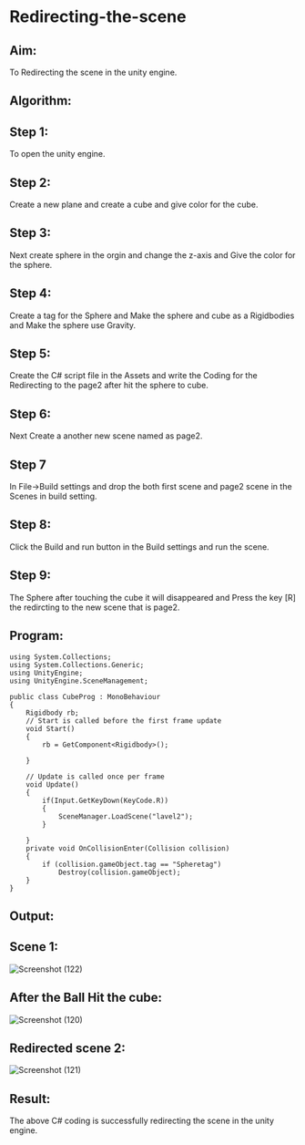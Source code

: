 # Redirecting-the-scene

## Aim:
To Redirecting the scene in the unity engine.


## Algorithm:
## Step 1:
To open the unity engine.

## Step 2:
Create a new plane and create a cube and give color for the cube.

## Step 3:
Next create sphere in the orgin and change the z-axis and Give the color for the sphere.

## Step 4:
Create a tag for the Sphere and Make the sphere and cube as a Rigidbodies and Make the sphere use Gravity.

## Step 5:
Create the C# script file in the Assets and write the Coding for the Redirecting to the page2 after hit the sphere to cube.

## Step 6:
Next Create a another new scene named as page2.

## Step 7
In File->Build settings and drop the both first scene and page2 scene in the Scenes in build setting.

## Step 8:
Click the Build and run button in the Build settings and run the scene.

## Step 9:
The Sphere after touching the cube it will disappeared and Press the key [R] the redircting to the new scene that is page2.

## Program:
```
using System.Collections;
using System.Collections.Generic;
using UnityEngine;
using UnityEngine.SceneManagement;

public class CubeProg : MonoBehaviour
{
    Rigidbody rb;
    // Start is called before the first frame update
    void Start()
    {
        rb = GetComponent<Rigidbody>();
        
    }

    // Update is called once per frame
    void Update()
    {
        if(Input.GetKeyDown(KeyCode.R))
        {
            SceneManager.LoadScene("lavel2");
        }
        
    }
    private void OnCollisionEnter(Collision collision)
    {
        if (collision.gameObject.tag == "Spheretag")
            Destroy(collision.gameObject);
    }
}

```

## Output:
## Scene 1:
![Screenshot (122)](https://user-images.githubusercontent.com/93434149/204128409-9d264825-2a5c-4441-b4ca-bc5911a40543.png)
## After the Ball Hit the cube:
![Screenshot (120)](https://user-images.githubusercontent.com/93434149/204128413-048ae3e8-305e-4fb4-8d8e-efccf6bf8bb6.png)
## Redirected scene 2:
![Screenshot (121)](https://user-images.githubusercontent.com/93434149/204128419-e7f61e7e-121b-455d-9fdf-8d70ef504937.png)

## Result:
The above C# coding is successfully redirecting the scene in the unity engine.
